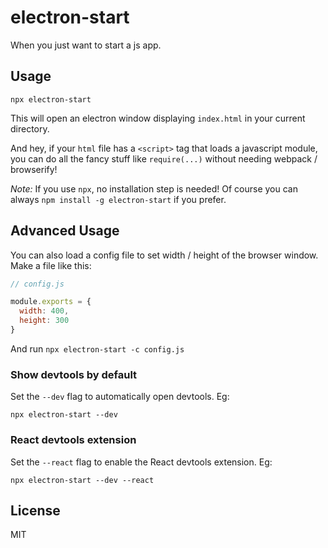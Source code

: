 # electron-start

When you just want to start a js app.

## Usage

`npx electron-start`

This will open an electron window displaying `index.html` in your current directory.

And hey, if your `html` file has a `<script>` tag that loads a javascript module, you can do all the fancy stuff like `require(...)` without needing webpack / browserify!

_Note:_ If you use `npx`, no installation step is needed! Of course you can always `npm install -g electron-start` if you prefer.

## Advanced Usage

You can also load a config file to set width / height of the browser window. Make a file like this:

```js
// config.js

module.exports = {
  width: 400,
  height: 300
}
```

And run `npx electron-start -c config.js`

### Show devtools by default

Set the `--dev` flag to automatically open devtools. Eg:

`npx electron-start --dev`

### React devtools extension

Set the `--react` flag to enable the React devtools extension. Eg:

`npx electron-start --dev --react`

## License

MIT
